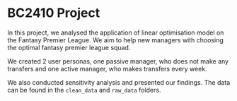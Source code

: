 # BC2410 Project
In this project, we analysed the application of linear optimisation model on the Fantasy Premier League. We aim to help new managers with choosing the optimal fantasy premier league squad.

We created 2 user personas, one passive manager, who does not make any transfers and one active manager, who makes transfers every week.

We also conducted sensitivity analysis and presented our findings. The data can be found in the `clean_data` and `raw_data` folders.
